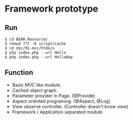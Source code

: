 # Framework prototype

## Run

	$ cd BEAR.Resource/
	$ chmod 777 -R script/cache
	$ cd doc/01-mvc/htdocs
	$ php index.php --url Hello
	$ php index.php --url HelloAop

## Function

 * Basic MVC like module.
 * Cached object graph.
 * Parameter provider in Page. (@Provide)
 * Aspect oriented programing. (@Aspect, @Log)
 * View observe controller. (Controller doesn't know view)
 * Framework / Application separated module.
